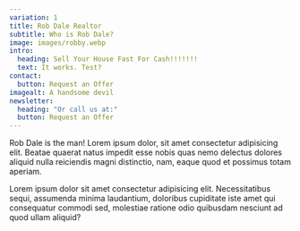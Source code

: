```yaml
---
variation: 1
title: Rob Dale Realtor
subtitle: Who is Rob Dale?
image: images/robby.webp
intro:
  heading: Sell Your House Fast For Cash!!!!!!!
  text: It works. Test?
contact:
  button: Request an Offer
imagealt: A handsome devil
newsletter:
  heading: "Or call us at:"
  button: Request an Offer
---
```


Rob Dale is the man! Lorem ipsum dolor, sit amet consectetur adipisicing elit. Beatae quaerat natus impedit esse nobis quas nemo delectus dolores aliquid nulla reiciendis magni distinctio, nam, eaque quod et possimus totam aperiam.

Lorem ipsum dolor sit amet consectetur adipisicing elit. Necessitatibus sequi, assumenda minima laudantium, doloribus cupiditate iste amet qui consequatur commodi sed, molestiae ratione odio quibusdam nesciunt ad quod ullam aliquid?